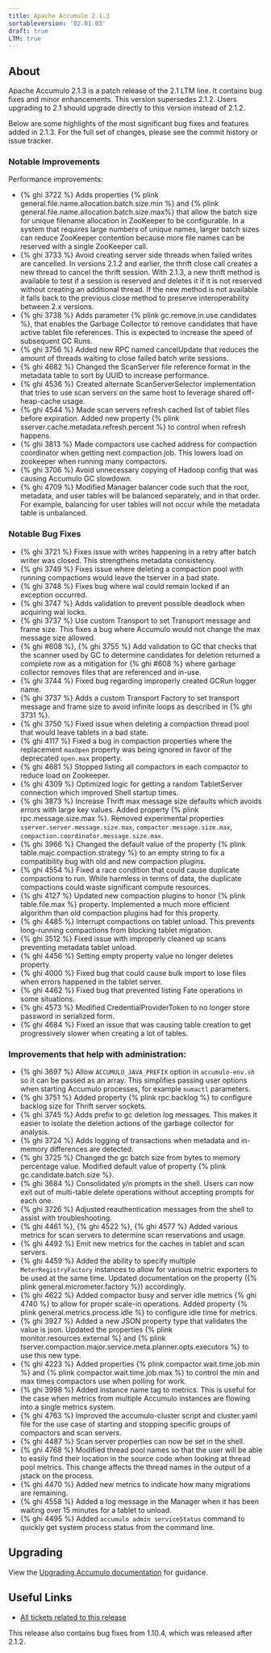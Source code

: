 ```yaml
---
title: Apache Accumulo 2.1.3
sortableversion: '02.01.03'
draft: true
LTM: true
---
```

## About

Apache Accumulo 2.1.3 is a patch release of the 2.1 LTM line. It contains bug
fixes and minor enhancements. This version supersedes 2.1.2. Users upgrading to
2.1 should upgrade directly to this version instead of 2.1.2.

Below are some highlights of the most significant bug fixes and
features added in 2.1.3. For the full set of changes, please see the commit
history or issue tracker.

### Notable Improvements

Performance improvements:

* {% ghi 3722 %} Adds properties {% plink general.file.name.allocation.batch.size.min %} and
  {% plink general.file.name.allocation.batch.size.max%} that allow the batch size
  for unique filename allocation in ZooKeeper to be configurable. In a system that requires large numbers
  of unique names, larger batch sizes can reduce ZooKeeper contention because more file names can be
  reserved with a single ZooKeeper call.
* {% ghi 3733 %} Avoid creating server side threads when failed writes are cancelled. In versions 2.1.2
  and earlier, the thrift close call creates a new thread to cancel the thrift session. With 2.1.3, a
  new thrift method is available to test if a session is reserved and deletes it if it is not reserved
  without creating an additional thread. If the new method is not available it falls back to the previous
  close method to preserve interoperability between 2.x versions.
* {% ghi 3738 %} Adds parameter {% plink gc.remove.in.use.candidates %}, that enables the Garbage Collector
  to remove candidates that have active tablet file references. This is expected to increase the speed of
  subsequent GC Runs.
* {% ghi 3756 %} Added new RPC named cancelUpdate that reduces the amount of threads waiting to close failed
  batch write sessions.
* {% ghi 4682 %} Changed the ScanServer file reference format in the metadata table to sort by UUID to increase performance.
* {% ghi 4536 %} Created alternate ScanServerSelector implementation that tries to use scan servers on the same host to leverage
  shared off-heap-cache usage.
* {% ghi 4544 %} Made scan servers refresh cached list of tablet files before expiration. Added new property
  {% plink sserver.cache.metadata.refresh.percent %} to control when refresh happens.
* {% ghi 3813 %} Made compactors use cached address for compaction coordinator when getting next compaction job.
  This lowers load on zookeeper when running many compactors.
* {% ghi 3706 %} Avoid unnecessary copying of Hadoop config that was causing Accumulo GC slowdown. 
* {% ghi 4709 %} Modified Manager balancer code such that the root, metadata, and user tables will be balanced
  separately, and in that order. For example, balancing for user tables will not occur while the metadata table is unbalanced.

### Notable Bug Fixes

* {% ghi 3721 %} Fixes issue with writes happening in a retry after batch writer was closed. This
  strengthens metadata consistency.
* {% ghi 3749 %} Fixes issue where deleting a compaction pool with running compactions would
  leave the tserver in a bad state.
* {% ghi 3748 %} Fixes bug where wal could remain locked if an exception occurred.
* {% ghi 3747 %} Adds validation to prevent possible deadlock when acquiring wal locks.
* {% ghi 3737 %} Use custom Transport to set Transport message and frame size. This fixes
  a bug where Accumulo would not change the max message size allowed.
* {% ghi #608 %}, {% ghi 3755 %} Add validation to GC that checks that the scanner used by GC to determine
  candidates for deletion returned a complete row as a mitigation for {% ghi #608 %} where
  garbage collector removes files that are referenced and in-use.
* {% ghi 3744 %} Fixed bug regarding improperly created GCRun logger name.
* {% ghi 3737 %} Adds a custom Transport Factory to set transport message and frame size to avoid infinite loops
  as described in {% ghi 3731 %}.
* {% ghi 3750 %} Fixed issue when deleting a compaction thread pool that would leave tablets in a bad state.
* {% ghi 4117 %} Fixed a bug in compaction properties where the replacement `maxOpen` property was being
  ignored in favor of the deprecated `open.max` property.
* {% ghi 4681 %} Stopped listing all compactors in each compactor to reduce load on Zookeeper.
* {% ghi 4309 %} Optimized logic for getting a random TabletServer connection which improved Shell startup times.
* {% ghi 3873 %} Increase Thrift max message size defaults which avoids errors with large key values. Added
  property {% plink rpc.message.size.max %}. Removed experimental properties `sserver.server.message.size.max`,
  `compactor.message.size.max`, `compaction.coordinator.message.size.max`.
* {% ghi 3966 %} Changed the default value of the property {% plink table.majc.compaction.strategy %}
  to an empty string to fix a compatibility bug with old and new compaction plugins.
* {% ghi 4554 %}  Fixed a race condition that could cause duplicate compactions to run. While harmless in
  terms of data, the duplicate compactions could waste significant compute resources.
* {% ghi 4127 %} Updated new compaction plugins to honor {% plink table.file.max %} property. Implemented
  a much more efficient algorithm than old compaction plugins had for this property.
* {% ghi 4485 %} Interrupt compactions on tablet unload. This prevents long-running compactions from blocking
  tablet migration.
* {% ghi 3512 %} Fixed issue with improperly cleaned up scans preventing metadata tablet unload.
* {% ghi 4456 %} Setting empty property value no longer deletes property.
* {% ghi 4000 %} Fixed bug that could cause bulk import to lose files when errors happened in the tablet server.
* {% ghi 4462 %} Fixed bug that prevented listing Fate operations in some situations.
* {% ghi 4573 %} Modified CredentialProviderToken to no longer store password in serialized form.
* {% ghi 4684 %} Fixed an issue that was causing table creation to get progressively slower when creating a lot of tables.

### Improvements that help with administration:

* {% ghi 3697 %} Allow `ACCUMULO_JAVA_PREFIX` option in `accumulo-env.sh` so it can be passed
  as an array. This simplifies passing user options when starting Accumulo processes, for example
  `numactl` parameters.
* {% ghi 3751 %} Added property {% plink rpc.backlog %} to configure backlog size for
  Thrift server sockets.
* {% ghi 3745 %} Adds prefix to gc deletion log messages. This makes it easier to isolate the deletion
  actions of the garbage collector for analysis.
* {% ghi 3724 %} Adds logging of transactions when metadata and in-memory differences are detected.
* {% ghi 3725 %} Changed the gc batch size from bytes to memory percentage value. Modified default value of
  property {% plink gc.candidate.batch.size %}.
* {% ghi 3684 %} Consolidated y/n prompts in the shell. Users can now exit out of multi-table delete operations
  without accepting prompts for each one.
* {% ghi 3726 %} Adjusted reauthentication messages from the shell to assist with troubleshooting.
* {% ghi 4461 %}, {% ghi 4522 %}, {% ghi 4577 %} Added various metrics for scan servers to determine scan reservations and usage.
* {% ghi 4492 %} Emit new metrics for the caches in tablet and scan servers.
* {% ghi 4459 %} Added the ability to specify multiple `MeterRegistryFactory` instances to allow for various metric exporters
  to be used at the same time. Updated documentation on the property ({% plink general.micrometer.factory %}) accordingly.
* {% ghi 4622 %} Added compactor busy and server idle metrics {% ghi 4740 %} to allow for proper scale-in operations.
  Added property {% plink general.metrics.process.idle %} to configure idle time for metrics.
* {% ghi 3927 %} Added a new JSON property type that validates the value is json. Updated the properties
  {% plink monitor.resources.external %} and {% plink tserver.compaction.major.service.meta.planner.opts.executors %} to use this new type.
* {% ghi 4223 %} Added properties {% plink compactor.wait.time.job.min %} and {% plink compactor.wait.time.job.max %} to
  control the min and max times compactors use when polling for work.
* {% ghi 3998 %} Added instance name tag to metrics. This is useful for the case when metrics from multiple Accumulo instances
  are flowing into a single metrics system.
* {% ghi 4763 %} Improved the accumulo-cluster script and cluster.yaml file for the use case of starting and stopping specific
  groups of compactors and scan servers.
* {% ghi 4487 %} Scan server properties can now be set in the shell.
* {% ghi 4768 %} Modified thread pool names so that the user will be able to easily find their location in the source code
  when looking at thread pool metrics. This change affects the thread names in the output of a jstack on the process.
* {% ghi 4470 %} Added new metrics to indicate how many migrations are remaining.
* {% ghi 4558 %} Added a log message in the Manager when it has been waiting over 15 minutes for a tablet to unload.
* {% ghi 4495 %} Added `accumulo admin serviceStatus` command to quickly get system process status from the command line.


## Upgrading

View the [Upgrading Accumulo documentation][upgrade] for guidance.

## Useful Links

* [All tickets related to this release][milestone]

This release also contains bug fixes from 1.10.4, which was released after 2.1.2.


[upgrade]: /docs/2.x/administration/upgrading
[milestone]: https://github.com/apache/accumulo/milestone/17
